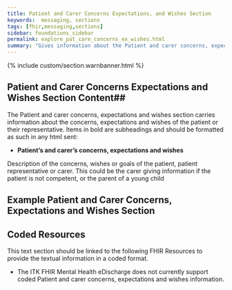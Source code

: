 ```yaml
---
title: Patient and Carer Concerns Expectations, and Wishes Section
keywords:  messaging, sections
tags: [fhir,messaging,sections]
sidebar: foundations_sidebar
permalink: explore_pat_care_concerns_ex_wishes.html
summary: "Gives information about the Patient and carer concerns, expectations and wishes section"
---
```


{% include custom/section.warnbanner.html %}

## Patient and Carer Concerns Expectations and Wishes Section Content##
The Patient and carer concerns, expectations and wishes section carries information about the concerns, expectations and wishes of the patient or their representative. Items in bold are subheadings and should be formatted as such in any html sent:

- **Patient’s and carer’s concerns, expectations and wishes**

Description of the concerns, wishes or goals of the patient, patient representative or carer. This could be the carer giving information if the patient is not competent, or the parent of a young child

## Example Patient and Carer Concerns, Expectations and Wishes Section ##

<script src="https://gist.github.com/IOPS-DEV/cd418195a1684f2148936dec94a40842.js"></script>

## Coded Resources ##

This text section should be linked to the following FHIR Resources to provide the textual information in a coded format.

- The ITK FHIR Mental Health eDischarge does not currently support coded Patient and carer concerns, expectations and wishes information.






